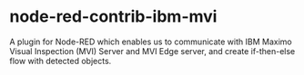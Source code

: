 # node-red-contrib-ibm-mvi
A plugin for Node-RED which enables us to communicate with IBM Maximo Visual Inspection (MVI) Server and MVI Edge server, and create if-then-else flow with detected objects.
